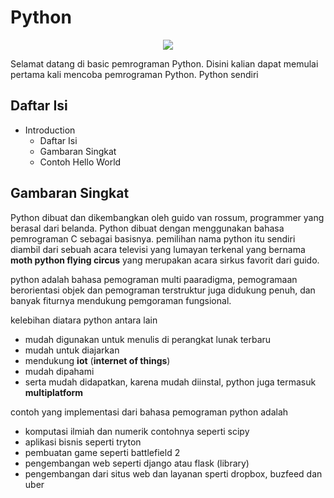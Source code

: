 # Python

<p align="center">
  <img src="https://glints.com/id/lowongan/wp-content/uploads/2021/08/python.org_.png">
<p>

Selamat datang di basic pemrograman Python. Disini kalian dapat memulai pertama kali mencoba pemrograman Python. Python sendiri

## Daftar Isi

- Introduction
    - Daftar Isi
    - Gambaran Singkat
    - Contoh Hello World

## Gambaran Singkat

Python dibuat dan dikembangkan oleh guido van rossum, programmer yang berasal dari belanda. Python dibuat dengan menggunakan bahasa pemrograman C sebagai basisnya. pemilihan nama python itu sendiri diambil dari sebuah acara televisi yang lumayan terkenal yang bernama __moth python flying circus__ yang merupakan acara sirkus favorit dari guido.

python adalah bahasa pemograman multi paaradigma, pemogramaan berorientasi objek dan pemograman terstruktur juga didukung penuh, dan banyak fiturnya mendukung pemgoraman fungsional. 

kelebihan diatara python antara lain
- mudah digunakan untuk menulis di perangkat lunak terbaru
- mudah untuk diajarkan
- mendukung __iot__ (__internet of things__)
- mudah dipahami
- serta mudah didapatkan, karena mudah diinstal, python juga termasuk __multiplatform__

contoh yang implementasi dari bahasa pemograman python adalah
- komputasi ilmiah dan numerik contohnya seperti scipy
- aplikasi bisnis seperti tryton
- pembuatan game seperti battlefield 2
- pengembangan web seperti django atau flask (library)
- pengembangan dari situs web dan layanan sperti dropbox, buzfeed dan uber
